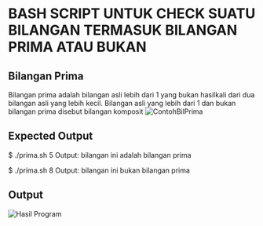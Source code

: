# BASH SCRIPT UNTUK CHECK SUATU BILANGAN TERMASUK BILANGAN PRIMA ATAU BUKAN

## Bilangan Prima
Bilangan prima adalah bilangan asli lebih dari 1 yang bukan hasilkali dari dua bilangan asli yang lebih kecil. Bilangan asli yang lebih dari 1 dan bukan bilangan prima disebut bilangan komposit
![ContohBilPrima](https://primagama.co.id/wp-content/uploads/2023/08/image-1.jpeg)

## Expected Output	
$ ./prima.sh 5
Output: bilangan ini adalah bilangan prima

$ ./prima.sh 8
Output: bilangan ini bukan bilangan prima

## Output
![Hasil Program](https://ibb.co/ZMwfFZP)
